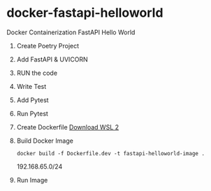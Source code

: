 # docker-fastapi-helloworld

Docker Containerization FastAPI Hello World

1. Create Poetry Project
2. Add FastAPI & UVICORN
3. RUN the code
4. Write Test
5. Add Pytest
6. Run Pytest
7. Create Dockerfile
   [Download WSL 2](https://wslstorestorage.blob.core.windows.net/wslblob/wsl_update_x64.msi)
8. Build Docker Image

   ```
   docker build -f Dockerfile.dev -t fastapi-helloworld-image .
   ```

   192.168.65.0/24

9. Run Image
